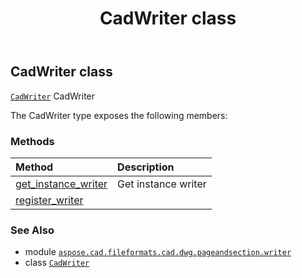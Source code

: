 ﻿---
title: CadWriter class
second_title: Aspose.CAD for Python via .NET API References
description: 
type: docs
weight: 10
url: /aspose.cad.fileformats.cad.dwg.pageandsection.writer/cadwriter/
is_root: false
---

## CadWriter class

[`CadWriter`](/cad/python-net/aspose.cad.fileformats.cad.dwg.pageandsection.writer/cadwriter)
CadWriter



The CadWriter type exposes the following members:

### Methods
| Method | Description |
| :- | :- |
| [get_instance_writer](/cad/python-net/aspose.cad.fileformats.cad.dwg.pageandsection.writer/cadwriter/get_instance_writer/#io.RawIOBase-aspose.cad.StreamContainer-aspose.cad.fileformats.cad.CadImage-aspose.cad.CodePages-str) | Get instance writer |
| [register_writer](/cad/python-net/aspose.cad.fileformats.cad.dwg.pageandsection.writer/cadwriter/register_writer/#Type-str) |  |



### See Also
* module [`aspose.cad.fileformats.cad.dwg.pageandsection.writer`](..)
* class [`CadWriter`](/cad/python-net/aspose.cad.fileformats.cad.dwg.pageandsection.writer/cadwriter)

